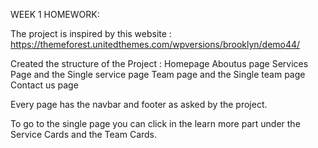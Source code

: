 WEEK 1 HOMEWORK:

The project is inspired by this website : https://themeforest.unitedthemes.com/wpversions/brooklyn/demo44/

Created the structure of the Project :
  Homepage
  Aboutus page
  Services Page and the 
    Single service page
  Team page and the 
    Single team page
  Contact us page

Every page has the navbar and footer as asked by the project.

To go to the single page you can click in the learn more part under the Service Cards and the Team Cards.


